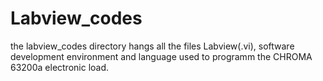 # Labview_codes
the labview_codes directory hangs all the files Labview(.vi), software development environment and language used to programm the CHROMA 63200a electronic load. 
